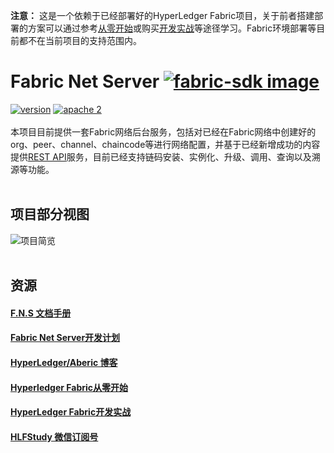 **注意：** 这是一个依赖于已经部署好的HyperLedger Fabric项目，关于前者搭建部署的方案可以通过参考[从零开始](https://www.cnblogs.com/aberic/category/1148898.html)或购买[开发实战](https://item.jd.com/12381034.html?dist=jd)等途径学习。Fabric环境部署等目前都不在当前项目的支持范围内。
<br>
# Fabric Net Server [![fabric-sdk image](https://img.shields.io/badge/made%20by-aberic-orange.svg)](http://www.cnblogs.com/aberic/)
[![version](https://img.shields.io/badge/version-1.0RC5-green.svg)](https://github.com/aberic/fabric-net-server/tree/1.0-RC5)
[![apache 2](https://img.shields.io/hexpm/l/plug.svg)](https://github.com/aberic/fabric-net-server/blob/master/LICENSE)
<br><br>
本项目目前提供一套Fabric网络后台服务，包括对已经在Fabric网络中创建好的org、peer、channel、chaincode等进行网络配置，并基于已经新增成功的内容提供[REST API](https://github.com/aberic/fabric-net-server/blob/master/API_DEMO.md)服务，目前已经支持链码安装、实例化、升级、调用、查询以及溯源等功能。
<br><br>
## 项目部分视图

![项目简览](https://raw.githubusercontent.com/aberic/fabric-net-server/master/img/home.jpg "Fabric Net Server")
<br><br>

## 资源
#### [F.N.S 文档手册](https://github.com/aberic/fabric-net-server/wiki)
#### [Fabric Net Server开发计划](https://github.com/aberic/fabric-net-server/wiki/Fabric-Net-Server%E5%BC%80%E5%8F%91%E8%AE%A1%E5%88%92)
#### [HyperLedger/Aberic 博客](http://www.cnblogs.com/aberic/)
#### [Hyperledger Fabric从零开始](https://www.cnblogs.com/aberic/category/1148898.html)
#### [HyperLedger Fabric开发实战](https://item.jd.com/12381034.html?dist=jd)
#### [HLFStudy 微信订阅号](https://camo.githubusercontent.com/bbde569d4617068fe0188d51b1ef8e47561d62ea/68747470733a2f2f696d61676573323031372e636e626c6f67732e636f6d2f626c6f672f313234303533302f3230313830322f313234303533302d32303138303230313130333733333831322d313733303930373534382e6a7067)
<br>